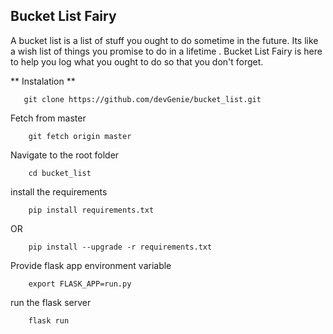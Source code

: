 ## Bucket List Fairy ##
A bucket list is a list of stuff you ought to do sometime in the future. Its like a wish list of things you promise to do in a lifetime . Bucket List Fairy is here to help you log what you ought to do so that you don't forget.

** Instalation **
``` 
   git clone https://github.com/devGenie/bucket_list.git

``` 
Fetch from master
```
    git fetch origin master

```

Navigate to the root folder
```
    cd bucket_list

```
install the requirements
```
    pip install requirements.txt

```
OR

```
    pip install --upgrade -r requirements.txt

```
Provide flask app environment variable

```
    export FLASK_APP=run.py

```

run the flask server

```
    flask run

```